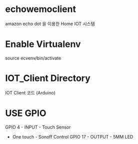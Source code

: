 # echowemoclient
amazon echo dot 을 이용한 Home IOT 시스템

# Enable Virtualenv 
source ecvenv/bin/activate

# IOT_Client Directory
IOT Client 코드 (Arduino)

# USE GPIO 

GPIO 4 - INPUT - Touch Sensor
 - One touch - Sonoff Control
GPIO 17 - OUTPUT - 5MM LED 
